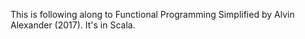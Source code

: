 This is following along to Functional Programming Simplified by Alvin Alexander (2017).  It's in Scala.